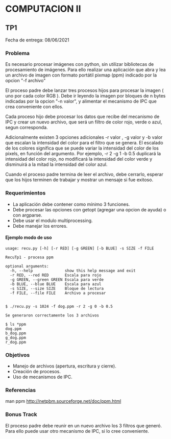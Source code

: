 # COMPUTACION II


## TP1

Fecha de entrega: 08/06/2021


### Problema

Es necesario procesar imágenes con python, sin utilizar bibliotecas de procesamiento de imágenes. Para ello realizar una aplicación que abra y lea un archivo de imagen con formato portátil pixmap (ppm) indicado por la opcion "-f archivo"

El proceso padre debe lanzar tres procesos hijos para procesar la imagen ( uno por cada color RGB ). Debe ir leyendo la imagen por bloques de n bytes indicadas por la opcion "-n valor", y alimentar el mecanismo de IPC que crea conveniente con ellos.

Cada proceso hijo debe procesar los datos que recibe del mecanismo de IPC y crear un nuevo archivo, que será un filtro de color rojo, verde o azul, segun corresponda.

Adicionalmente existen 3 opciones adicionales -r valor , -g valor y -b valor que escalan la intensidad del color para el filtro que se genera. El escalado
de los colores significa que se puede variar la intensidad del color de los pixels, en función del argumento. Por ejemplo, -r 2 -g 1 -b 0.5
duplicará la intensidad del color rojo, no modificará la intensidad del color verde y disminuirá a la mitad la intensidad del color azul.

Cuando el proceso padre termina de leer el archivo, debe cerrarlo, esperar que los hijos terminen de trabajar y mostrar un mensaje si fue exitoso.


### Requerimientos

* La aplicación debe contener como mínimo 3 funciones.
* Debe procesar las opciones con getopt (agregar una opcion de ayuda) o con argparse.
* Debe usar el modulo multiprocessing.
* Debe manejar los errores.


#### Ejemplo modo de uso

~~~~~~~~~~~~~~~~~
usage: recu.py [-h] [-r RED] [-g GREEN] [-b BLUE] -s SIZE -f FILE 

RecuTp1 - procesa ppm

optional arguments:
  -h, --help              show this help message and exit
  -r RED, --red RED       Escala para rojo
  -g GREEN, --green GREEN Escala para verde
  -b BLUE, --blue BLUE    Escala para azul
  -s SIZE, --size SIZE    Bloque de lectura
  -f FILE, --file FILE    Archivo a procesar


$ ./recu.py -s 1024 -f dog.ppm -r 2 -g 0 -b 0.5 

Se generaron correctamente los 3 archivos

$ ls *ppm
dog.ppm
b_dog.ppm
g_dog.ppm
r_dog.ppm

~~~~~~~~~~~~~~~~~~~


### Objetivos

* Manejo de archivos (apertura, escritura y cierre).
* Creación de procesos.
* Uso de mecanismos de IPC.

### Referencias
man ppm
http://netpbm.sourceforge.net/doc/ppm.html

### Bonus Track
El proceso padre debe reunir en un nuevo archivo los 3 filtros que generó. Para ello puede usar otro mecanismo de IPC, si lo cree conveniente.
